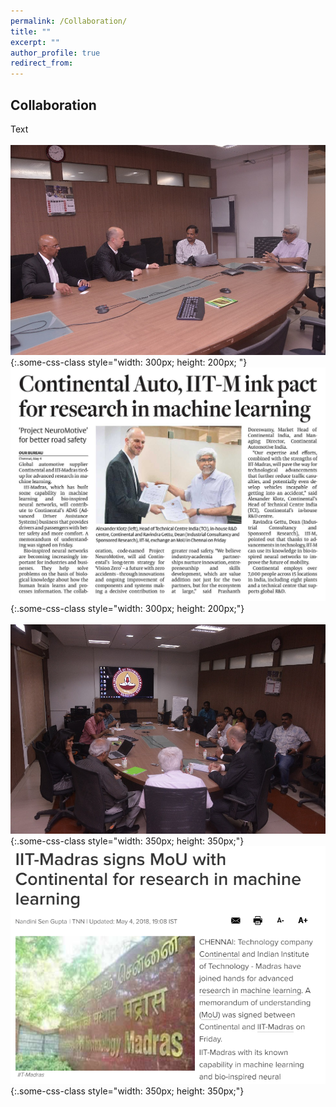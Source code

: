 ```yaml
---
permalink: /Collaboration/
title: ""
excerpt: ""
author_profile: true
redirect_from: 
---
```

## Collaboration
Text
<br><br>
![test](2.jpg){:.some-css-class style="width: 300px; height: 200px; "} 
&nbsp;&nbsp;&nbsp;&nbsp;
![test](4.jpg){:.some-css-class style="width: 300px; height: 200px;"}
<br><br>
![test](3.jpg){:.some-css-class style="width: 350px; height: 350px;"}
&nbsp;&nbsp;&nbsp;&nbsp;&nbsp;&nbsp;&nbsp;
![test](a.png){:.some-css-class style="width: 350px; height: 350px;"}



